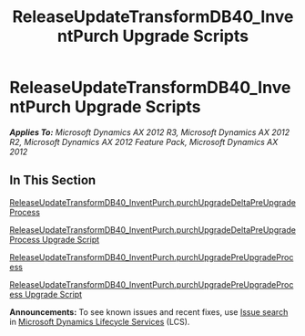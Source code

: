 ﻿---
title: ReleaseUpdateTransformDB40_InventPurch Upgrade Scripts
TOCTitle: ReleaseUpdateTransformDB40_InventPurch Upgrade Scripts
ms:assetid: bc85ab5f-9e4d-4bf7-b480-3843fe927269
ms:mtpsurl: https://msdn.microsoft.com/en-us/library/JJ686647(v=AX.60)
ms:contentKeyID: 49710855
ms.date: 05/18/2015
mtps_version: v=AX.60
---

# ReleaseUpdateTransformDB40\_InventPurch Upgrade Scripts 


_**Applies To:** Microsoft Dynamics AX 2012 R3, Microsoft Dynamics AX 2012 R2, Microsoft Dynamics AX 2012 Feature Pack, Microsoft Dynamics AX 2012_

## In This Section

[ReleaseUpdateTransformDB40\_InventPurch.purchUpgradeDeltaPreUpgradeProcess](releaseupdatetransformdb40-inventpurch-purchupgradedeltapreupgradeprocess.md)

[ReleaseUpdateTransformDB40\_InventPurch.purchUpgradeDeltaPreUpgradeProcess Upgrade Script](releaseupdatetransformdb40-inventpurch-purchupgradedeltapreupgradeprocess-upgrade-script.md)

[ReleaseUpdateTransformDB40\_InventPurch.purchUpgradePreUpgradeProcess](releaseupdatetransformdb40-inventpurch-purchupgradepreupgradeprocess.md)

[ReleaseUpdateTransformDB40\_InventPurch.purchUpgradePreUpgradeProcess Upgrade Script](releaseupdatetransformdb40-inventpurch-purchupgradepreupgradeprocess-upgrade-script.md)

  
**Announcements:** To see known issues and recent fixes, use [Issue search](http://go.microsoft.com/fwlink/?linkid=389258) in [Microsoft Dynamics Lifecycle Services](http://go.microsoft.com/fwlink/?linkid=306505) (LCS).

